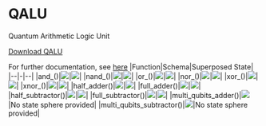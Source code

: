 # QALU
Quantum Arithmetic Logic Unit

<a href="https://raw.githubusercontent.com/alihakimtaskiran/QALU/main/qalu.py">Download QALU </a>

For further documentation, see <a href="QALU.ipynb">here</a>
|Function|Schema|Superposed State|
|--|-|--|
|and_()|![](src/and_s_.png)|![](src/and_q.png)|
|nand_()|![](src/nand_s_.png)|![](src/nand_q.png)|
|or_()|![](src/or_s_.png)|![](src/or_q.png)|
|nor_()|![](src/nor_s_.png)|![](src/nor_q.png)|
|xor_()|![](src/xor_s_.png)|![](src/xor_q.png)|
|xnor_()|![](src/xnor_s_.png)|![](src/xnor_qq.png)|
|half_adder()|![](src/ha_s_.png)|![](src/ha_q.png)|
|full_adder()|![](src/fa_s__.png)|![](src/fa_q.png)|
|half_subtractor()|![](src/hs_s_.png)|![](src/hs_q.png)|
|full_subtractor()|![](src/fs_s__.png)|![](src/fs_q.png)|
|multi_qubits_adder()|![](src/mqa.png)|No state sphere provided|
|multi_qubits_subtractor()|![](src/mqs.png)|No state sphere provided|
